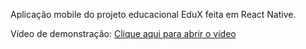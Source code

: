 Aplicação mobile do projeto educacional EduX feita em React Native.

Vídeo de demonstração: [Clique aqui para abrir o vídeo](https://drive.google.com/file/d/1LMy_zxzST9HaK4tLIrUAWFkt8t3tf5Jh/view?usp=sharing)
